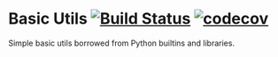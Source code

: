 # Basic Utils [![Build Status](https://travis-ci.com/fcole90/pyutils.svg?token=UkBJfRLfsyWEXjq7ZwwU&branch=master)](https://travis-ci.com/fcole90/pyutils) [![codecov](https://codecov.io/gh/fcole90/pyutils/branch/master/graph/badge.svg?token=ISt29LZ617)](https://codecov.io/gh/fcole90/pyutils)
Simple basic utils borrowed from Python builtins and libraries.

